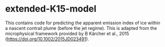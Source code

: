 # extended-K15-model
This contains code for predicting the apparent emission index of ice within a nascent contrail plume (before the jet regime). This is adapted from the microphysical framework provided by B Kärcher et al., 2015 (https://doi.org/10.1002/2015JD023491).
